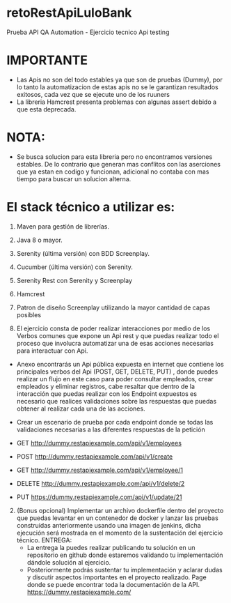 # retoRestApiLuloBank
Prueba API QA Automation - Ejercicio tecnico Api testing
# IMPORTANTE
* Las Apis no son del todo estables ya que son de pruebas (Dummy), por lo tanto la automatizacion
  de estas apis no se le garantizan resultados exitosos, cada vez que se ejecute uno de los ruuners
* La libreria Hamcrest presenta problemas con algunas assert debido a que esta deprecada.
# NOTA:
* Se busca solucion para esta libreria pero no encontramos versiones estables. De lo contrario 
  que generan mas conflitos con las aserciones que ya estan en codigo y funcionan, adicional no contaba 
  con mas tiempo para buscar un solucion alterna.
# El stack técnico a utilizar es:
1. Maven para gestión de librerías.
2. Java 8 o mayor.
3. Serenity (última versión) con BDD Screenplay.
4. Cucumber (última versión) con Serenity.
5. Serenity Rest con Serenity y Screenplay
6. Hamcrest
7. Patron de diseño Screenplay utilizando la mayor cantidad de capas posibles

1. El ejercicio consta de poder realizar interacciones por medio de los Verbos comunes
   que expone un Api rest y que puedas realizar todo el proceso que involucra
   automatizar una de esas acciones necesarias para interactuar con Api.
   
* Anexo encontrarás un Api pública expuesta en internet que contiene los principales
   verbos del Api (POST, GET, DELETE, PUT) , donde puedes realizar un flujo en este
   caso para poder consultar empleados, crear empleados y eliminar registros, cabe
   resaltar que dentro de la interacción que puedas realizar con los Endpoint expuestos
   es necesario que realices validaciones sobre las respuestas que puedas obtener al
   realizar cada una de las acciones.

* Crear un escenario de prueba por cada endpoint donde se todas las validaciones
  necesarias a las diferentes respuestas de la petición

* GET
http://dummy.restapiexample.com/api/v1/employees
* POST
http://dummy.restapiexample.com/api/v1/create
* GET
http://dummy.restapiexample.com/api/v1/employee/1
* DELETE
http://dummy.restapiexample.com/api/v1/delete/2
* PUT
https://dummy.restapiexample.com/api/v1/update/21

2. (Bonus opcional) Implementar un archivo dockerfile dentro del proyecto que puedas
   levantar en un contenedor de docker y lanzar las pruebas construidas anteriormente
   usando una imagen de jenkins, dicha ejecución será mostrada en el momento de la
   sustentación del ejercicio técnico.
   ENTREGA:
   * La entrega la puedes realizar publicando tu solución en un repositorio en github
   donde estaremos validando tu implementación dándole solución al ejercicio.
   * Posteriormente podrás sustentar tu implementación y aclarar dudas y discutir
   aspectos importantes en el proyecto realizado.
   Page donde se puede encontrar toda la documentación de la API.
   https://dummy.restapiexample.com/
